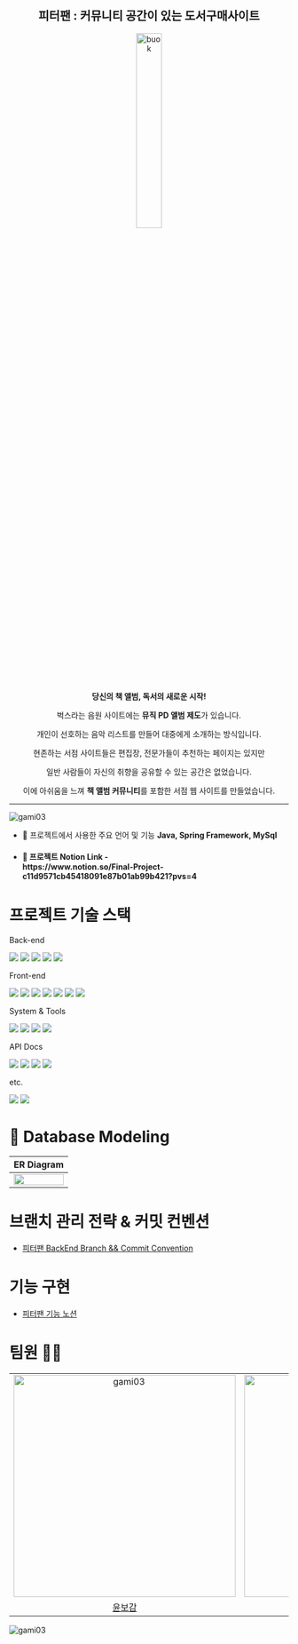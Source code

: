 <h2 align="center">피터팬 : 커뮤니티 공간이 있는 도서구매사이트</h2>

<div align="center" dir="auto">
<p dir="auto"><a target="_blank" rel="noopener noreferrer nofollow" href="https://user-images.githubusercontent.com/45676906/122062627-8af21000-ce2a-11eb-86cf-bc67d2e97ebb.png"><img src="[https://github.com/gami03/FInalProject/assets/128332485/823a5a6f-681c-4254-8616-3c691075adec](https://github.com/gami03/Final_Froject_book/assets/128332485/8eb0cbf8-3377-4232-bcb3-0221a64ea2c8)" width="30%" alt="buok" style="max-width: 30%;"></a></p>
    <p dir="auto"><b>당신의 책 앨범, 독서의 새로운 시작!</b></p>
    <p dir="auto">벅스라는 음원 사이트에는 <b>뮤직 PD 앨범 제도</b>가 있습니다.</p>
<p dir="auto">개인이 선호하는 음악 리스트를 만들어 대중에게 소개하는 방식입니다.</p>
<p dir="auto">현존하는 서점 사이트들은 편집장, 전문가들이 추천하는 페이지는 있지만</p>
<p dir="auto">일반 사람들이 자신의 취향을 공유할 수 있는 공간은 없었습니다.</p>
    <p dir="auto">이에 아쉬움을 느껴 <b>책 앨범 커뮤니티</b>를 포함한 서점 웹 사이트를 만들었습니다.</p>
</div>

<hr>

<p align="left"> <img src="https://komarev.com/ghpvc/?username=gami03&label=Peter%20Pan&color=0e75b6&style=flat" alt="gami03" /> </p>

- 🌱 프로젝트에서 사용한 주요 언어 및 기능 **Java, Spring Framework, MySql**

- <h4><b>💬 프로젝트 Notion Link -<br> https://www.notion.so/Final-Project-c11d9571cb45418091e87b01ab99b421?pvs=4</b></h4>

<h1> 프로젝트 기술 스택</h1>

<p>Back-end</p>
        <p>
            <img src="https://img.shields.io/badge/Java-FF5722?style=for-the-badge&logo=Java&logoColor=white"/> 
            <img src="https://img.shields.io/badge/Spring-339933?style=for-the-badge&logo=Spring&logoColor=white"/>
            <img src="https://img.shields.io/badge/apachetomcat-F8DC75?style=for-the-badge&logo=apachetomcat&logoColor=white"/>
            <img src="https://img.shields.io/badge/mysql-4479A1?style=for-the-badge&logo=mysql&logoColor=white"/>
            <img src="https://img.shields.io/badge/mariadb-003545?style=for-the-badge&logo=mariadb&logoColor=white"/>
        </p>
        <p>Front-end</p>
        <p>
            <img src="https://img.shields.io/badge/JavaScript-FFC107?style=for-the-badge&logo=JavaScript&logoColor=white"/>
            <img src="https://img.shields.io/badge/Ajax-3178C6?style=for-the-badge&logo=Ajax&logoColor=white"/> 
            <img src="https://img.shields.io/badge/html5-E34F26?style=for-the-badge&logo=html5&logoColor=white"/>
            <img src="https://img.shields.io/badge/css3-1572B6?style=for-the-badge&logo=css3&logoColor=white"/>
            <img src="https://img.shields.io/badge/bootstrap-7952B3?style=for-the-badge&logo=bootstrap&logoColor=white"/>
            <img src="https://img.shields.io/badge/jquery-0769AD?style=for-the-badge&logo=jquery&logoColor=white"/>
            <img src="https://img.shields.io/badge/visualstudiocode-007ACC?style=for-the-badge&logo=visualstudiocode&logoColor=white"/>
        </p>
        <p>System & Tools</p>
        <p>
            <img src="https://img.shields.io/badge/windows-System-0078D4?style=for-the-badge&logo=windows11&logoColor=0078D4"/>
            <img src="https://img.shields.io/badge/github-181717?style=for-the-badge&logo=github&logoColor=white"/>
            <img src="https://img.shields.io/badge/discord-5865F2?style=for-the-badge&logo=discord&logoColor=white"/>
            <img src="https://img.shields.io/badge/notion-000000?style=for-the-badge&logo=notion&logoColor=white"/>
        <p>API Docs</p>
        <p>
            <img src="https://img.shields.io/badge/Kakao-API-FFCD00?style=for-the-badge&logo=kakao&logoColor=FFCD00"/>
            <img src="https://img.shields.io/badge/google-API-4285F4?style=for-the-badge&logo=google&logoColor=4285F4"/>
            <img src="https://img.shields.io/badge/Naver-API-03C75A?style=for-the-badge&logo=naver&logoColor=03C75A"/>
            <img src="https://img.shields.io/badge/Daum_Post-API-FF7043?style=for-the-badge&logo=d&logoColor=FF7043"/>
        </p>
        <p>etc.</p>
        <p>
            <img src="https://img.shields.io/badge/Erd-2C39BD?style=for-the-badge&logo=icloud&logoColor=white"/>
            <img src="https://img.shields.io/badge/diagramsdotnet-F08705?style=for-the-badge&logo=diagramsdotnet&logoColor=white"/>
        </p>

<h1><g-emoji class="g-emoji" alias="open_file_folder" fallback-src="https://github.githubassets.com/images/icons/emoji/unicode/1f4c2.png">📂</g-emoji> Database Modeling</h1>

<table>
    <thead>
        <tr>
            <th align="center">ER Diagram</th>
        </tr>
     </thead>
     <tbody>
       <tr>
         <td align="center"><a target="_blank" rel="noopener noreferrer nofollow" href="https://github.com/gami03/FInalProject/assets/128332485/c7dbacb7-0893-4875-9f63-fe8efb58be21"><img src="https://github.com/gami03/FInalProject/assets/128332485/c7dbacb7-0893-4875-9f63-fe8efb58be21" width="100%" style="max-width: 100%;"></a></td>
        </tr>
    </tbody>
</table>

<h1>브랜치 관리 전략 &amp; 커밋 컨벤션</h1>

<ul dir="auto">
<li><a href="https://www.notion.so/bee4f71e18744938802aedbe3beedc97?pvs=4">피터팬 BackEnd Branch &amp;&amp; Commit Convention</a></li>
</ul>

<h1>기능 구현</h1>

<ul dir="auto">
<li><a href="https://marbled-lan-2f8.notion.site/cff6c010f121414d84f0395369028951?pvs=4">피터팬 기능 노션</a></li>
</ul>

<h1>팀원 
    <g-emoji class="g-emoji" alias="women_wrestling" fallback-src="https://github.githubassets.com/images/icons/emoji/unicode/1f93c-2640.png">🤼‍♀️</g-emoji>
</h1>

<table>
    <tr>
        <td align="center"><a target="_blank" rel="noopener noreferrer nofollow" href="https://github.com/gami03"><img src="https://avatars.githubusercontent.com/u/128332485?v=4" width="400px" alt="gami03" style="max-width: 100%;"></a></td>
        <td align="center"><a target="_blank" rel="noopener noreferrer nofollow" href="https://github.com/CCTTBG"><img src="https://avatars.githubusercontent.com/u/126045264?v=4" width="400px" alt="CCTTBG" style="max-width: 100%;"></a></td>
        <td align="center"><a target="_blank" rel="noopener noreferrer nofollow" href="https://github.com/Jiyeong2"><img src="https://avatars.githubusercontent.com/u/114003859?v=4" width="400px" alt="Jiyeong2" style="max-width: 100%;"></a></td>
        <td align="center"><a target="_blank" rel="noopener noreferrer nofollow" href="https://github.com/OkayDonkey"><img src="https://avatars.githubusercontent.com/u/122771632?v=4" width="400px" alt="OkayDonkey" style="max-width: 100%;"></a></td>
    </tr>
    <tr>
        <td align="center"><a href="https://github.com/gami03">윤보감</a></td>
        <td align="center"><a href="https://github.com/CCTTBG">이상우</a></td>
        <td align="center"><a href="https://github.com/Jiyeong2">전지영</a></td>
        <td align="center"><a href="https://github.com/OkayDonkey">김동현</a></td>
    </tr>
</table>

<p><img align="center" src="https://github-readme-stats.vercel.app/api/top-langs?username=gami03&show_icons=true&locale=en&layout=compact" alt="gami03" /></p>
